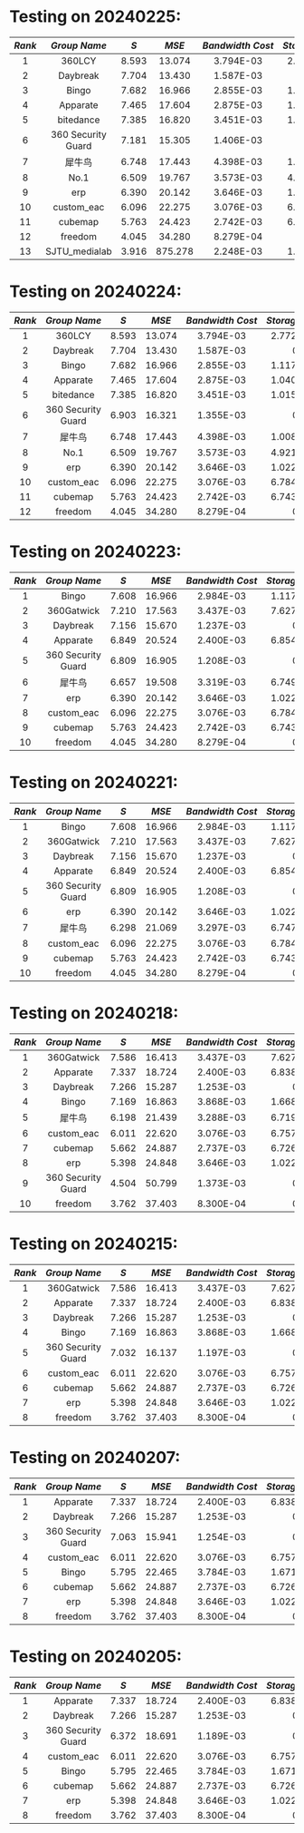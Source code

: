 # Testing on 20240225:
<div align="center">

| $Rank$ |   $Group ~ Name$   |  $S$  | $MSE$  | $Bandwidth~Cost$ | $Storage~Cost$ | $Computation~Cost$ | $Approach~Type$ |
|:------:|:------------------:|:-----:|:------:|:----------------:|:--------------:|:------------------:|:---------------:|
|   1    |       360LCY       | 8.593 | 13.074 |    3.794E-03     |   2.772E-06    |         0          |    on_demand    |
|   2    |      Daybreak      | 7.704 | 13.430 |    1.587E-03     |       0        |     3.340E-03      |   transcoding   |
|   3    |       Bingo        | 7.682 | 16.966 |    2.855E-03	  |   1.117E-06    |         0          |    on_demand    |
|   4    |      Apparate      | 7.465 | 17.604 |    2.875E-03     |   1.040E-06    |         0          |    on_demand    |
|   5    |     bitedance      | 7.385 | 16.820 |    3.451E-03     |   1.015E-06    |         0          |    on_demand    |
|   6    | 360 Security Guard | 7.181 | 15.305 |    1.406E-03     |       0        |     3.340E-03      |   transcoding   |
|   7    |     犀牛鸟      | 6.748 | 17.443 |   4.398E-03      |   1.008E-06    |         0          |    on_demand    |
|   8    |        No.1        | 6.509 | 19.767 |    3.573E-03     |   4.921E-06    |         0          |    on_demand    |
|   9    |        erp         | 6.390 | 20.142 |    3.646E-03     |   1.022E-06    |         0          |    on_demand    |
|   10   |     custom_eac     | 6.096 | 22.275 |    3.076E-03     |   6.784E-07    |         0          |    on_demand    |
|   11   |      cubemap       | 5.763 | 24.423 |    2.742E-03     |   6.743E-07    |         0          |    on_demand    |
|   12   |      freedom       | 4.045 | 34.280 |    8.279E-04     |       0        |      3.34E-03      |   transcoding   |
|   13   |   SJTU_medialab    | 3.916 | 875.278|    2.248E-03     |   1.022E-06    |         0          |    on_demand    |

</div>


# Testing on 20240224:
<div align="center">

| $Rank$ |   $Group ~ Name$   |  $S$  | $MSE$  | $Bandwidth~Cost$ | $Storage~Cost$ | $Computation~Cost$ | $Approach~Type$ |
|:------:|:------------------:|:-----:|:------:|:----------------:|:--------------:|:------------------:|:---------------:|
|   1    |       360LCY       | 8.593 | 13.074 |    3.794E-03     |   2.772E-06    |         0          |    on_demand    |
|   2    |      Daybreak      | 7.704 | 13.430 |    1.587E-03     |       0        |     3.340E-03      |   transcoding   |
|   3    |       Bingo        | 7.682 | 16.966 |    2.855E-03	    |   1.117E-06    |         0          |    on_demand    |
|   4    |      Apparate      | 7.465 | 17.604 |    2.875E-03     |   1.040E-06    |         0          |    on_demand    |
|   5    |     bitedance      | 7.385 | 16.820 |    3.451E-03     |   1.015E-06    |         0          |    on_demand    |
|   6    | 360 Security Guard | 6.903 | 16.321 |    1.355E-03     |       0        |     3.340E-03      |   transcoding   |
|   7    |       犀牛鸟        | 6.748 | 17.443 |    4.398E-03     |   1.008E-06    |         0          |    on_demand    |
|   8    |        No.1        | 6.509 | 19.767 |    3.573E-03     |   4.921E-06    |         0          |    on_demand    |
|   9    |        erp         | 6.390 | 20.142 |    3.646E-03     |   1.022E-06    |         0          |    on_demand    |
|   10   |     custom_eac     | 6.096 | 22.275 |    3.076E-03     |   6.784E-07    |         0          |    on_demand    |
|   11   |      cubemap       | 5.763 | 24.423 |    2.742E-03     |   6.743E-07    |         0          |    on_demand    |
|   12   |      freedom       | 4.045 | 34.280 |    8.279E-04     |       0        |      3.34E-03      |   transcoding   |



</div>


# Testing on 20240223:
<div align="center">

| $Rank$ |   $Group ~ Name$   |  $S$  | $MSE$  | $Bandwidth~Cost$ | $Storage~Cost$ | $Computation~Cost$ | $Approach~Type$ |
|:------:|:------------------:|:-----:|:------:|:----------------:|:--------------:|:------------------:|:---------------:|
|   1    |       Bingo        | 7.608 | 16.966 |    2.984E-03     |   1.117E-06    |         0          |    on_demand    |
|   2    |     360Gatwick     | 7.210 | 17.563 |    3.437E-03     |   7.627E-07    |         0          |    on_demand    |
|   3    |      Daybreak      | 7.156 | 15.670 |    1.237E-03     |       0        |      3.34E-03      |   transcoding   |
|   4    |      Apparate      | 6.849 | 20.524 |    2.400E-03     |   6.854E-07    |         0          |    on_demand    |
|   5    | 360 Security Guard | 6.809 | 16.905 |    1.208E-03     |       0        |      3.34E-03      |   transcoding   |
|   6    |     犀牛鸟          | 6.657 | 19.508 |    3.319E-03     |   6.749E-07    |         0          |    on_demand    |
|   7    |        erp         | 6.390 | 20.142 |    3.646E-03     |   1.022E-06    |         0          |    on_demand    |
|   8    |     custom_eac     | 6.096 | 22.275 |    3.076E-03     |   6.784E-07    |         0          |    on_demand    |
|   9    |      cubemap       | 5.763 | 24.423 |    2.742E-03     |   6.743E-07    |         0          |    on_demand    |
|   10   |      freedom       | 4.045 | 34.280 |    8.279E-04     |       0        |      3.34E-03      |   transcoding   |

</div>


# Testing on 20240221:
<div align="center">

| $Rank$ |   $Group ~ Name$   |  $S$  | $MSE$  | $Bandwidth~Cost$ | $Storage~Cost$ | $Computation~Cost$ | $Approach~Type$ |
|:------:|:------------------:|:-----:|:------:|:----------------:|:--------------:|:------------------:|:---------------:|
|   1    |       Bingo        | 7.608 | 16.966 |    2.984E-03     |   1.117E-06    |         0          |    on_demand    |
|   2    |     360Gatwick     | 7.210 | 17.563 |    3.437E-03     |   7.627E-07    |         0          |    on_demand    |
|   3    |      Daybreak      | 7.156 | 15.670 |    1.237E-03     |       0        |      3.34E-03      |   transcoding   |
|   4    |      Apparate      | 6.849 | 20.524 |    2.400E-03     |   6.854E-07    |         0          |    on_demand    |
|   5    | 360 Security Guard | 6.809 | 16.905 |    1.208E-03     |       0        |      3.34E-03      |   transcoding   |
|   6    |        erp         | 6.390 | 20.142 |    3.646E-03     |   1.022E-06    |         0          |    on_demand    |
|   7    |     犀牛鸟          | 6.298 | 21.069 |    3.297E-03     |   6.747E-07    |         0          |    on_demand    |
|   8    |     custom_eac     | 6.096 | 22.275 |    3.076E-03     |   6.784E-07    |         0          |    on_demand    |
|   9    |      cubemap       | 5.763 | 24.423 |    2.742E-03     |   6.743E-07    |         0          |    on_demand    |
|   10   |      freedom       | 4.045 | 34.280 |    8.279E-04     |       0        |      3.34E-03      |   transcoding   |

</div>


# Testing on 20240218:
<div align="center">

| $Rank$ |   $Group ~ Name$   |  $S$  | $MSE$  | $Bandwidth~Cost$ | $Storage~Cost$ | $Computation~Cost$ | $Approach~Type$ |
|:------:|:------------------:|:-----:|:------:|:----------------:|:--------------:|:------------------:|:---------------:|
|   1    |     360Gatwick     | 7.586 | 16.413 |    3.437E-03     |   7.627E-07    |         0          |    on_demand    |
|   2    |      Apparate      | 7.337 | 18.724 |    2.400E-03     |   6.838E-07    |         0          |    on_demand    |
|   3    |      Daybreak      | 7.266 | 15.287 |    1.253E-03     |       0        |      3.34E-03      |   transcoding   |
|   4    |       Bingo        | 7.169 | 16.863 |    3.868E-03     |   1.668E-06    |         0          |    on_demand    |
|   5    |     犀牛鸟          | 6.198 | 21.439 |    3.288E-03     |   6.719E-07    |         0          |    on_demand    |
|   6    |     custom_eac     | 6.011 | 22.620 |    3.076E-03     |   6.757E-07    |         0          |    on_demand    |
|   7    |      cubemap       | 5.662 | 24.887 |    2.737E-03     |   6.726E-07    |         0          |    on_demand    |
|   8    |        erp         | 5.398 | 24.848 |    3.646E-03     |   1.022E-06    |         0          |    on_demand    |
|   9    | 360 Security Guard | 4.504 | 50.799 |    1.373E-03     |       0        |      3.34E-03      |   transcoding   |
|   10   |      freedom       | 3.762 | 37.403 |    8.300E-04     |       0        |      3.34E-03      |   transcoding   |

</div>


# Testing on 20240215:
<div align="center">

| $Rank$ |       $Group ~ Name$       |  $S$  | $MSE$  | $Bandwidth~Cost$ | $Storage~Cost$ | $Computation~Cost$ |   $Approach~Type$  |
|:------:|:--------------------------:|:-----:|:------:|:----------------:|:--------------:|:------------------:|:------------------:|
|   1    |          360Gatwick        | 7.586 | 16.413 |    3.437E-03     |   7.627E-07    |         0          |      on_demand     |
|   2    |          Apparate          | 7.337 | 18.724 |    2.400E-03     |   6.838E-07    |         0          |      on_demand     |
|   3    |          Daybreak          | 7.266 | 15.287 |    1.253E-03     |       0        |      3.34E-03      |     transcoding    |
|   4    |           Bingo            | 7.169 | 16.863 |    3.868E-03     |   1.668E-06    |         0          |      on_demand     |
|   5    |     360 Security Guard     | 7.032 | 16.137 |    1.197E-03     |       0        |      3.34E-03      |     transcoding    |
|   6    |         custom_eac         | 6.011 | 22.620 |    3.076E-03     |   6.757E-07    |         0          |      on_demand     |
|   6    |          cubemap           | 5.662 | 24.887 |    2.737E-03     |   6.726E-07    |         0          |      on_demand     |
|   7    |            erp             | 5.398 | 24.848 |    3.646E-03     |   1.022E-06    |         0          |      on_demand     |
|   8    |          freedom           | 3.762 | 37.403 |    8.300E-04     |       0        |      3.34E-03      |     transcoding    |

</div>


# Testing on 20240207:
<div align="center">

| $Rank$ |       $Group ~ Name$       |  $S$  | $MSE$  | $Bandwidth~Cost$ | $Storage~Cost$ | $Computation~Cost$ |   $Approach~Type$  |
|:------:|:--------------------------:|:-----:|:------:|:----------------:|:--------------:|:------------------:|:------------------:|
|   1    |          Apparate          | 7.337 | 18.724 |    2.400E-03     |   6.838E-07    |         0          |      on_demand     | 
|   2    |          Daybreak          | 7.266 | 15.287 |    1.253E-03     |       0        |      3.34E-03      |     transcoding    |
|   3    |     360 Security Guard     | 7.063 | 15.941 |    1.254E-03     |       0        |      3.34E-03      |     transcoding    |
|   4    |         custom_eac         | 6.011 | 22.620 |    3.076E-03     |   6.757E-07    |         0          |      on_demand     |
|   5    |           Bingo            | 5.795 | 22.465 |    3.784E-03     |   1.671E-06    |         0          |      on_demand     |
|   6    |          cubemap           | 5.662 | 24.887 |    2.737E-03     |   6.726E-07    |         0          |      on_demand     |
|   7    |            erp             | 5.398 | 24.848 |    3.646E-03     |   1.022E-06    |         0          |      on_demand     |
|   8    |          freedom           | 3.762 | 37.403 |    8.300E-04     |       0        |      3.34E-03      |     transcoding    |

</div>


# Testing on 20240205:
<div align="center">

| $Rank$ |       $Group ~ Name$       |  $S$  | $MSE$  | $Bandwidth~Cost$ | $Storage~Cost$ | $Computation~Cost$ |   $Approach~Type$  |
|:------:|:--------------------------:|:-----:|:------:|:----------------:|:--------------:|:------------------:|:------------------:|
|   1    |          Apparate          | 7.337 | 18.724 |    2.400E-03     |   6.838E-07    |         0          |      on_demand     |
|   2    |          Daybreak          | 7.266 | 15.287 |    1.253E-03     |       0        |      3.34E-03      |     transcoding    |
|   3    |     360 Security Guard     | 6.372 | 18.691 |    1.189E-03     |       0        |      3.34E-03      |     transcoding    |
|   4    |         custom_eac         | 6.011 | 22.620 |    3.076E-03     |   6.757E-07    |         0          |      on_demand     | 
|   5    |           Bingo            | 5.795 | 22.465 |    3.784E-03     |   1.671E-06    |         0          |      on_demand     |
|   6    |          cubemap           | 5.662 | 24.887 |    2.737E-03     |   6.726E-07    |         0          |      on_demand     |
|   7    |            erp             | 5.398 | 24.848 |    3.646E-03     |   1.022E-06    |         0          |      on_demand     |
|   8    |          freedom           | 3.762 | 37.403 |    8.300E-04     |       0        |      3.34E-03      |     transcoding    | 

</div>